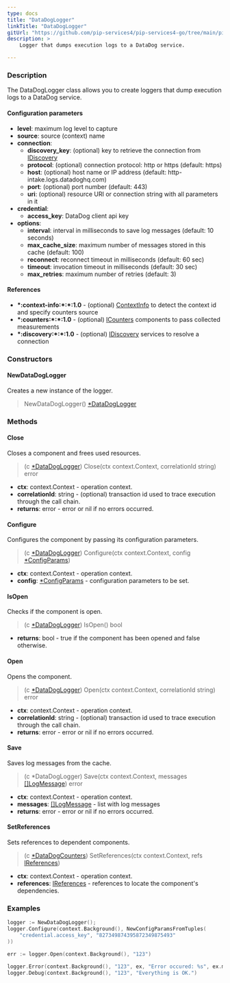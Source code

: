```yaml
---
type: docs
title: "DataDogLogger"
linkTitle: "DataDogLogger"
gitUrl: "https://github.com/pip-services4/pip-services4-go/tree/main/pip-services4-datadog-go"
description: >
    Logger that dumps execution logs to a DataDog service.

---
```


### Description
The DataDogLogger class allows you to create loggers that dump execution logs to a DataDog service.


#### Configuration parameters

- **level**: maximum log level to capture
- **source**: source (context) name
- **connection**:
    - **discovery_key**: (optional) key to retrieve the connection from [IDiscovery](../../../config/connect/idiscovery)
    - **protocol**: (optional) connection protocol: http or https (default: https)
    - **host**: (optional) host name or IP address (default: http-intake.logs.datadoghq.com)
    - **port**: (optional) port number (default: 443)
    - **uri**: (optional) resource URI or connection string with all parameters in it
- **credential**:
    - **access_key**: DataDog client api key
- **options**:
    - **interval**: interval in milliseconds to save log messages (default: 10 seconds)
    - **max_cache_size**: maximum number of messages stored in this cache (default: 100)
    - **reconnect**: reconnect timeout in milliseconds (default: 60 sec)
    - **timeout**: invocation timeout in milliseconds (default: 30 sec)
    - **max_retries**: maximum number of retries (default: 3)



#### References

- **\*:context-info:\*:\*:1.0** - (optional) [ContextInfo](../../../components/context/context_info) to detect the context id and specify counters source
- **\*:counters:\*:\*:1.0** - (optional) [ICounters](../../../observability/count/icounters) components to pass collected measurements
- **\*:discovery:\*:\*:1.0** - (optional) [IDiscovery](../../../config/connect/idiscovery) services to resolve a connection

### Constructors

#### NewDataDogLogger
Creates a new instance of the logger.

> NewDataDogLogger() [*DataDogLogger]()


### Methods

#### Close
Closes a component and frees used resources.

> (c [*DataDogLogger]()) Close(ctx context.Context, correlationId string) error

- **ctx**: context.Context - operation context.
- **correlationId**: string - (optional) transaction id used to trace execution through the call chain.
- **returns**: error - error or nil if no errors occurred.


#### Configure
Configures the component by passing its configuration parameters. 

> (c [*DataDogLogger]()) Configure(ctx context.Context, config [*ConfigParams](../../../components/config/config_params))

- **ctx**: context.Context - operation context.
- **config**: [*ConfigParams](../../../components/config/config_params) - configuration parameters to be set.

#### IsOpen
Checks if the component is open.

> (c [*DataDogLogger]()) IsOpen() bool

- **returns**: bool - true if the component has been opened and false otherwise.


#### Open
Opens the component.

> (c [*DataDogLogger]()) Open(ctx context.Context, correlationId string) error

- **ctx**: context.Context - operation context.
- **correlationId**: string - (optional) transaction id used to trace execution through the call chain.
- **returns**: error - error or nil if no errors occurred.


#### Save
Saves log messages from the cache.

> (c *DataDogLogger) Save(ctx context.Context, messages [[]LogMessage](../../../observability/log/log_message)) error

- **ctx**: context.Context - operation context.
- **messages**: [[]LogMessage](../../../observability/log/log_message) - list with log messages
- **returns**: error - error or nil if no errors occurred.


#### SetReferences
Sets references to dependent components.

> (c [*DataDogCounters]()) SetReferences(ctx context.Context, refs [IReferences](../../../components/refer/ireferences))

- **ctx**: context.Context - operation context.
- **references**: [IReferences](../../../components/refer/ireferences) - references to locate the component's dependencies.


### Examples

```go
logger := NewDataDogLogger();
logger.Configure(context.Background(), NewConfigParamsFromTuples(
    "credential.access_key", "827349874395872349875493"
))

err := logger.Open(context.Background(), "123")

logger.Error(context.Background(), "123", ex, "Error occured: %s", ex.message)
logger.Debug(context.Background(), "123", "Everything is OK.")
```

